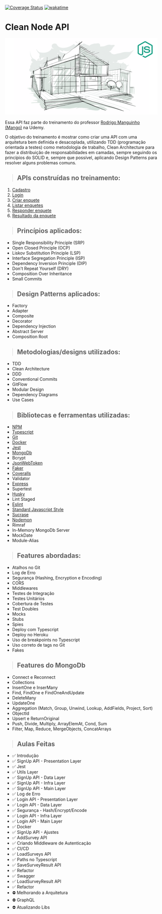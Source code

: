 [![Coverage Status](https://coveralls.io/repos/github/DanielAraldi/clean-node-api/badge.svg?branch=main)](https://coveralls.io/github/DanielAraldi/clean-node-api?branch=main)
[![wakatime](https://wakatime.com/badge/user/920a7e43-2969-4212-82ff-1b375685ff58/project/aa2b6b4a-f3d6-4ae6-a2e3-8eeb25e31f91.svg)](https://wakatime.com/badge/user/920a7e43-2969-4212-82ff-1b375685ff58/project/aa2b6b4a-f3d6-4ae6-a2e3-8eeb25e31f91)

# **Clean Node API**

[![alt text](./public/img/logo-course.png 'Link para o treinamento')](https://www.udemy.com/course/tdd-com-mango/?referralCode=B53CE5CA2B9AFA5A6FA1)

Essa API faz parte do treinamento do professor [Rodrigo Manguinho (Mango)](https://github.com/rmanguinho) na Udemy.

O objetivo do treinamento é mostrar como criar uma API com uma arquitetura bem definida e desacoplada, utilizando TDD (programação orientada a testes) como metodologia de trabalho, Clean Architecture para fazer a distribuição de responsabilidades em camadas, sempre seguindo os princípios do SOLID e, sempre que possível, aplicando Design Patterns para resolver alguns problemas comuns.

> ## APIs construídas no treinamento:

1. [Cadastro](./requirements/signup.md)
1. [Login](./requirements/login.md)
1. [Criar enquete](./requirements/add-survey.md)
1. [Listar enquetes](./requirements/load-surveys.md)
1. [Responder enquete](./requirements/save-survey-result.md)
1. [Resultado da enquete](./requirements/load-survey-result.md)

> ## Princípios aplicados:

- Single Responsibility Principle (SRP)
- Open Closed Principle (OCP)
- Liskov Substitution Principle (LSP)
- Interface Segregation Principle (ISP)
- Dependency Inversion Principle (DIP)
- Don't Repeat Yourself (DRY)
- Composition Over Inheritance
- Small Commits

> ## Design Patterns aplicados:

- Factory
- Adapter
- Composite
- Decorator
- Dependency Injection
- Abstract Server
- Composition Root

> ## Metodologias/designs utilizados:

- TDD
- Clean Architecture
- DDD
- Conventional Commits
- GitFlow
- Modular Design
- Dependency Diagrams
- Use Cases

> ## Bibliotecas e ferramentas utilizadas:

- [NPM](https://www.npmjs.com/)
- [Typescript](https://www.typescriptlang.org/)
- [Git](https://git-scm.com/)
- [Docker](https://www.docker.com/)
- [Jest](https://jestjs.io/)
- [MongoDb](https://www.mongodb.com/)
- Bcrypt
- [JsonWebToken](https://jwt.io/)
- [Faker](https://fakerjs.dev/)
- [Coveralls](https://coveralls.io/)
- Validator
- [Express](https://expressjs.com/pt-br/)
- Supertest
- [Husky](https://typicode.github.io/husky/#/)
- Lint Staged
- [Eslint](https://eslint.org/)
- [Standard Javascript Style](https://standardjs.com/)
- [Sucrase](https://sucrase.io/)
- [Nodemon](https://nodemon.io/)
- Rimraf
- In-Memory MongoDb Server
- MockDate
- Module-Alias

> ## Features abordadas:

- Atalhos no Git
- Log de Erro
- Segurança (Hashing, Encryption e Encoding)
- CORS
- Middlewares
- Testes de Integração
- Testes Unitários
- Cobertura de Testes
- Test Doubles
- Mocks
- Stubs
- Spies
- Deploy com Typescript
- Deploy no Heroku
- Uso de breakpoints no Typescript
- Uso correto de tags no Git
- Fakes

> ## Features do MongoDb

- Connect e Reconnect
- Collections
- InsertOne e InserMany
- Find, FindOne e FindOneAndUpdate
- DeleteMany
- UpdateOne
- Aggregation (Match, Group, Unwind, Lookup, AddFields, Project, Sort)
- ObjectId
- Upsert e ReturnOriginal
- Push, Divide, Multiply, ArrayElemAt, Cond, Sum
- Filter, Map, Reduce, MergeObjects, ConcatArrays

> ## Aulas Feitas

- ✅ Introdução
- ✅ SignUp API - Presentation Layer
- ✅ Jest
- ✅ Utils Layer
- ✅ SignUp API - Data Layer
- ✅ SignUp API - Infra Layer
- ✅ SignUp API - Main Layer
- ✅ Log de Erro
- ✅ Login API - Presentation Layer
- ✅ Login API - Data Layer
- ✅ Segurança - Hash/Encrypt/Encode
- ✅ Login API - Infra Layer
- ✅ Login API - Main Layer
- ✅ Docker
- ✅ SignUp API - Ajustes
- ✅ AddSurvey API
- ✅ Criando Middleware de Autenticação
- ✅ CI/CD
- ✅ LoadSurveys API
- ✅ Paths no Typescript
- ✅ SaveSurveyResult API
- ✅ Refactor
- ✅ Swagger
- ✅ LoadSurveyResult API
- ✅ Refactor
- ⛔️ Melhorando a Arquitetura
- ⛔️ GraphQL
- ⛔️ Atualizando Libs
